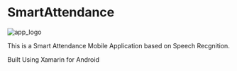 # SmartAttendance


![app_logo](https://user-images.githubusercontent.com/37608167/49347297-1e97d280-f66b-11e8-990c-412a35886685.png)



This is a Smart Attendance Mobile Application based on Speech Recgnition.

Built Using Xamarin for Android

